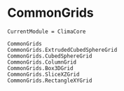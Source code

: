# CommonGrids

```@meta
CurrentModule = ClimaCore
```

```@docs
CommonGrids
CommonGrids.ExtrudedCubedSphereGrid
CommonGrids.CubedSphereGrid
CommonGrids.ColumnGrid
CommonGrids.Box3DGrid
CommonGrids.SliceXZGrid
CommonGrids.RectangleXYGrid
```
